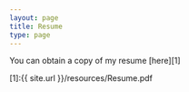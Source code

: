 ```yaml
---
layout: page
title: Resume
type: page
---
```


You can obtain a copy of my resume [here][1]

[1]:{{ site.url }}/resources/Resume.pdf

<object data="/resources/Resume.pdf" width="500" height="1000" type='application/pdf'></object>